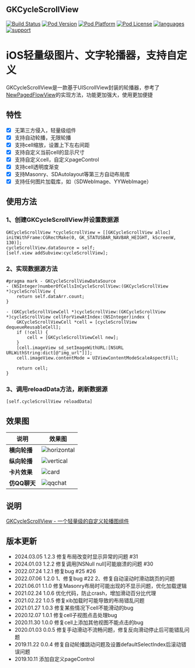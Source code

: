 ## GKCycleScrollView

[![Build Status](http://img.shields.io/travis/QuintGao/GKCycleScrollView/master.svg?style=flat)](https://travis-ci.org/QuintGao/GKCycleScrollView)
[![Pod Version](http://img.shields.io/cocoapods/v/GKCycleScrollView.svg?style=flat)](https://cocoapods.org/pods/GKCycleScrollView)
[![Pod Platform](http://img.shields.io/cocoapods/p/GKCycleScrollView.svg?style=flat)](https://cocoadocs.org/docsets/GKCycleScrollView/)
[![Pod License](http://img.shields.io/cocoapods/l/GKCycleScrollView.svg?style=flat)](https://www.apache.org/licenses/LICENSE-2.0.html)
[![languages](https://img.shields.io/badge/language-objective--c-blue.svg)](#) 
[![support](https://img.shields.io/badge/support-ios%208%2B-orange.svg)](#) 

iOS轻量级图片、文字轮播器，支持自定义
===========
GKCycleScrollView是一款基于UIScrollView封装的轮播器，参考了[NewPagedFlowView](https://github.com/PageGuo/NewPagedFlowView)的实现方法，功能更加强大，使用更加便捷

## 特性
- [x] 无第三方侵入，轻量级组件
- [x] 支持自动轮播，无限轮播
- [x] 支持cell缩放，设置上下左右间距
- [x] 支持自定义当前cell的显示尺寸
- [x] 支持自定义cell，自定义pageControl
- [x] 支持cell透明度渐变
- [x] 支持Masonry、SDAutolayout等第三方自动布局库
- [x] 支持任何图片加载库，如（SDWebImage、YYWebImage）

## 使用方法
### 1、创建GKCycleScrollView并设置数据源
```
GKCycleScrollView *cycleScrollView = [[GKCycleScrollView alloc] initWithFrame:CGRectMake(0, GK_STATUSBAR_NAVBAR_HEIGHT, kScreenW, 130)];
cycleScrollView.dataSource = self;
[self.view addSubview:cycleScrollView];
```
### 2、实现数据源方法
```
#pragma mark - GKCycleScrollViewDataSource
- (NSInteger)numberOfCellsInCycleScrollView:(GKCycleScrollView *)cycleScrollView {
    return self.dataArr.count;
}

- (GKCycleScrollViewCell *)cycleScrollView:(GKCycleScrollView *)cycleScrollView cellForViewAtIndex:(NSInteger)index {
    GKCycleScrollViewCell *cell = [cycleScrollView dequeueReusableCell];
    if (!cell) {
        cell = [GKCycleScrollViewCell new];
    }
    [cell.imageView sd_setImageWithURL:[NSURL URLWithString:dict[@"img_url"]]];
    cell.imageView.contentMode = UIViewContentModeScaleAspectFill;

    return cell;
}
```
### 3、调用reloadData方法，刷新数据源
```
[self.cycleScrollView reloadData]
```

## 效果图

| 说明 | 效果图 |
|-------|-------|
| **横向轮播** | ![horizontal](https://github.com/QuintGao/GKExampleImages/blob/master/GKCycleScrollView/demo_horizontal.gif) |
| **纵向轮播** | ![vertical](https://github.com/QuintGao/GKExampleImages/blob/master/GKCycleScrollView/demo_vertical.gif) |
| **卡片效果** | ![card](https://github.com/QuintGao/GKExampleImages/blob/master/GKCycleScrollView/demo_card.gif) |
| **仿QQ聊天** | ![qqchat](https://github.com/QuintGao/GKExampleImages/blob/master/GKCycleScrollView/demo_qqchat.gif)|

## 说明
[GKCycleScrollView - 一个轻量级的自定义轮播图组件](https://www.jianshu.com/p/950ca713e6a9)

## 版本更新

* 2024.03.05 1.2.3 修复布局改变时显示异常的问题 #31
* 2024.01.03 1.2.2 修复调用[NSNull null]可能崩溃的问题 #30
* 2022.07.24 1.2.1 修复bug #25 #26
* 2022.07.06 1.2.0 1、修复bug #22
                   2、修复自动滚动时滑动跳页的问题
* 2021.06.01 1.1.0 修复Masonry布局时可能出现的不显示问题，优化加载逻辑
* 2021.02.24 1.0.6 优化代码，防止crash，增加滑动百分比代理
* 2021.02.22 1.0.5 修复xib加载时可能导致的布局错乱问题
* 2021.01.27 1.0.3 修复某些情况下cell不能滑动的bug
* 2020.12.07 1.0.1 修复cell子视图点击处理bug
* 2020.11.30 1.0.0 修复cell上添加其他视图不能点击的bug 
* 2020.01.03 0.0.5 修复手动滑动不流畅问题，修复反向滑动停止后可能错乱问题 
* 2019.11.22 0.0.4 修复自动轮播跳动问题及设置defaultSelectIndex后滚动错误问题 
* 2019.10.11 添加自定义pageControl 
